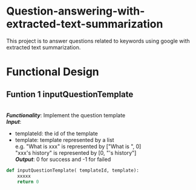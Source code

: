 # Question-answering-with-extracted-text-summarization
This project is to answer questions related to keywords using google with extracted text summarization.

# Functional Design
## Funtion 1 inputQuestionTemplate
<br>***Functionality***: Implement the question template
<br>***Input***:
* templateId: the id of the template
* template: template represented by a list
<br>e.g. "What is xxx" is represented by ["What is ", 0]
<br>"xxx's history" is represented by [0, "'s history"]
<br>***Output***: 0 for success and -1 for failed
```python
def inputQuestionTemplate( templateId, template):
    xxxxx
    return 0
```
